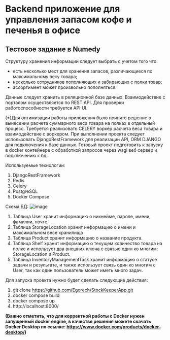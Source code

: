 <h1>Backend приложение для управления запасом кофе и печенья в офисе</h1>
<h2>Тестовое задание в Numedy</h2>

Структуру хранения информации следует выбрать с учетом того что: 
* есть несколько мест для хранения запасов, различающиеся по максимальному весу товара; 
* несколько сотрудников пополняющих и забирающих с полки товар; 
* ассортимент может произвольно пополняться.

Данные следует хранить в реляционной базе данных. 
Взаимодействие с порталом осуществляется по REST API. Для проверки работоспособности требуется API UI.

(*)Для оптимизации работы приложения было принято решение о вынесении расчета суммарного веса товара на полках в отдельный процесс. Требуется реализовать CELERY воркер расчета веса товара и взаимодействие с воркером.
При выполнении проекта следует использовать DjangoRestFramework для реализации API, ORM DJANGO для подключения к базе данных. Готовый проект подготовить к запуску в docker контейнере с обработкой запросов через wsgi веб сервер и подключению к бд.



Используемые технологии:
1) DjangoRestFramework
2) Redis
3) Celery
4) PostgreSQL
5) Docker Compose

Схема БД:
![image](https://github.com/Egorech/StockKeeperApp/assets/90097022/f79e0fd0-23c6-4d03-b72c-04816cc39aa0)


1) Таблица User хранит информацию о никнейме, пароле, имени, фамилии, почте.
2) Таблица StorageLocation хранит информацию о имени и максимальном весе хранилища
3) Таблица Product хранит информацию о название продукта.
4) Таблица Shelf хранит информацию о текущем количество товара на полке и использует два внешних ключа с связью один ко многим: StorageLocation и Product.
5) Таблица InventoryManagementTask хранит информацию о статусе задачи и результате, и также использует связь один ко многим с User, так как один пользователь может иметь много задач.

Для запуска проекта нужно будет сделать следующие действия:
1) git clone https://github.com/Egorech/StockKeeperApp.git
2) docker compose build
3) docker compose up
5) http://localhost:8000/

<strong>(Важно отметить, что для корректной работы с Docker нужен запущенный docker engine, в качестве решения можете скачать Docker Desktop по ссылке: https://www.docker.com/products/docker-desktop/)</strong>

